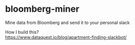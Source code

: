 # bloomberg-miner
Mine data from Bloomberg and send it to your personal slack


How I build this?  
https://www.dataquest.io/blog/apartment-finding-slackbot/
